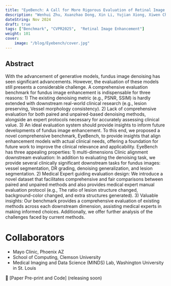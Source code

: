 ```yaml
---
title: "EyeBench: A Call for More Rigorous Evaluation of Retinal Image Denoising"
description: "Wenhui Zhu, Xuanzhao Dong, Xin Li, Yujian Xiong, Xiwen Chen, Peijie Qiu, Vamsi Krishna Vasa, Zhangsihao Yang, Yalin Wang. Under review at CVPR 2025"
dateString: Nov 2024
draft: true
tags: ["Benchmark", "CVPR2025",  "Retinal Image Enhancement"]
weight: 101
cover:
    image: "/blog/Eyebench/cover.jpg"
---
```


## Abstract

With the advancement of generative models,  fundus image denoising has seen significant advancements. However, the evaluation of these models still presents a considerable challenge. A comprehensive evaluation benchmark for fundus image enhancement is indispensable for three reasons: 1) The existing denoising metric (e.g., PSNR, SSIM) is hardly extended with downstream real-world clinical research (e.g., lesion preserving, Vessel morphology consistency). 2) Lack of comprehensive evaluation for both paired and unpaired-based denoising methods, alongside an expert protocols necessary for accurately assessing clinical value.  3) An ideal evaluation system should provide insights to inform future developments of fundus image enhancement. To this end, we proposed a novel comprehensive benchmark, EyeBench, to provide insights that align enhancement models with actual clinical needs, offering a foundation for future work to improve the clinical relevance and applicability. EyeBench has three appealing properties: 1)  multi-dimensions Clinic alignment downstream evaluation: In addition to evaluating the denoising task, we provide several clinically significant downstream tasks for fundus images: vessel segmentation, DR grading, denoising generalization, and lesion segmentation. 2) Medical Expert guiding evaluation design: We introduce a novel dataset that facilitates comprehensive and fair comparisons between paired and unpaired methods and also provides medical expert manual evaluation protocol (e.g., The ratio of lesion structure changed, background-color changed, and extra structures generated). 3) Valuable insights: Our benchmark provides a comprehensive evaluation of existing methods across each downstream dimension, assisting medical experts in making informed choices. Additionally, we offer further analysis of the challenges faced by current methods.

# Collaborators

- Mayo Clinic, Phoenix AZ
- School of Computing, Clemson University
- Medical Imaging and Data Science (MINDS) Lab, Washington University in St. Louis

🔗 [Paper Pre-print and Code] (releasing soon)

<!-- 🔗 [Paper Pre-print](https://arxiv.org/abs/2409.07862)

🔗 [Code](https://github.com/Retinal-Research/Contextual-OT) -->